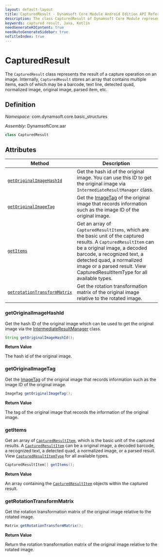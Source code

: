 ```yaml
---
layout: default-layout
title: CapturedResult - Dynamsoft Core Module Android Edition API Reference
description: The class CapturedResult of Dynamsoft Core Module represents the result of a capture operation on an image, which contains multiple items such as barcode, text line, detected quad, normalized image, original image, parsed item, etc.
keywords: captured result, Java, Kotlin
needGenerateH3Content: true
needAutoGenerateSidebar: true
noTitleIndex: true
---
```


# CapturedResult

The `CapturedResult` class represents the result of a capture operation on an image. Internally, `CapturedResult` stores an array that contains multiple items, each of which may be a barcode, text line, detected quad, normalized image, original image, parsed item, etc.

## Definition

*Namespace:* com.dynamsoft.core.basic_structures

*Assembly:* DynamsoftCore.aar

```java
class CapturedResult
```

## Attributes

| Method | Description |
| ------ | ----------- |
| [`getOriginalImageHashId`](#getoriginalimagehashid) | Get the hash id of the original image. You can use this ID to get the original image via `IntermediateResultManager` class. |
| [`getOriginalImageTag`](#getoriginalimagetag) | Get the [ImageTag](image-tag.md) of the original image that records information such as the image ID of the original image. |
| [`getItems`](#getitems) | Get an array of `CapturedResultItems`, which are the basic unit of the captured results. A `CapturedResultItem` can be a original image, a decoded barcode, a recognized text, a detected quad, a normalized image or a parsed result. View CapturedResultItemType for all available types. |
| [`getrotationTransformMatrix`](#getrotationtransformmatrix) | Get the  rotation transformation matrix of the original image relative to the rotated image. |

### getOriginalImageHashId

Get the hash ID of the original image which can be used to get the original image via the [IntermediateResultManager](../intermediate-results/intermediate-result-manager.md) class.

```java
String getOriginalImageHashId();
```

**Return Value**

The hash id of the original image.

### getOriginalImageTag

Get the [ImageTag](image-tag.md) of the original image that records information such as the image ID of the original image.

```java
ImageTag getOriginalImageTag();
```

**Return Value**

The tag of the original image that records the information of the original image.

### getItems

Get an array of [`CapturedResultItem`](captured-result-item.md), which is the basic unit of the captured results. A [`CapturedResultItem`](captured-result-item.md) can be a original image, a decoded barcode, a recognized text, a detected quad, a normalized image, or a parsed result. View [`CapturedResultItemType`]({{site.enums}}core/captured-result-item-type.html) for all available types.

```java
CapturedResultItem[] getItems();
```

**Return Value**

An array containing the [`CapturedResultItem`](captured-result-item.md) objects within the captured result.

### getRotationTransformMatrix

Get the rotation transformation matrix of the original image relative to the rotated image.

```java
Matrix getRotationTransformMatrix();
```

**Return Value**

Return the rotation transformation matrix of the original image relative to the rotated image.
